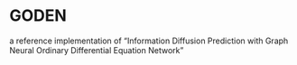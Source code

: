 # GODEN
a reference implementation of “Information Diffusion Prediction with Graph Neural Ordinary Differential Equation Network”
